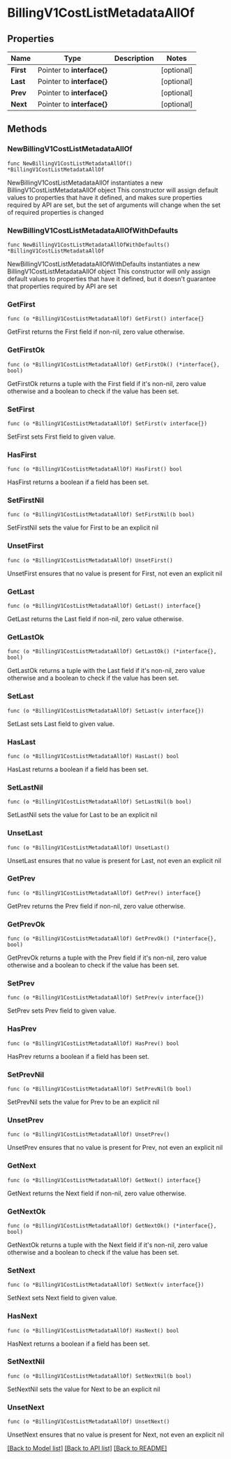# BillingV1CostListMetadataAllOf

## Properties

Name | Type | Description | Notes
------------ | ------------- | ------------- | -------------
**First** | Pointer to **interface{}** |  | [optional] 
**Last** | Pointer to **interface{}** |  | [optional] 
**Prev** | Pointer to **interface{}** |  | [optional] 
**Next** | Pointer to **interface{}** |  | [optional] 

## Methods

### NewBillingV1CostListMetadataAllOf

`func NewBillingV1CostListMetadataAllOf() *BillingV1CostListMetadataAllOf`

NewBillingV1CostListMetadataAllOf instantiates a new BillingV1CostListMetadataAllOf object
This constructor will assign default values to properties that have it defined,
and makes sure properties required by API are set, but the set of arguments
will change when the set of required properties is changed

### NewBillingV1CostListMetadataAllOfWithDefaults

`func NewBillingV1CostListMetadataAllOfWithDefaults() *BillingV1CostListMetadataAllOf`

NewBillingV1CostListMetadataAllOfWithDefaults instantiates a new BillingV1CostListMetadataAllOf object
This constructor will only assign default values to properties that have it defined,
but it doesn't guarantee that properties required by API are set

### GetFirst

`func (o *BillingV1CostListMetadataAllOf) GetFirst() interface{}`

GetFirst returns the First field if non-nil, zero value otherwise.

### GetFirstOk

`func (o *BillingV1CostListMetadataAllOf) GetFirstOk() (*interface{}, bool)`

GetFirstOk returns a tuple with the First field if it's non-nil, zero value otherwise
and a boolean to check if the value has been set.

### SetFirst

`func (o *BillingV1CostListMetadataAllOf) SetFirst(v interface{})`

SetFirst sets First field to given value.

### HasFirst

`func (o *BillingV1CostListMetadataAllOf) HasFirst() bool`

HasFirst returns a boolean if a field has been set.

### SetFirstNil

`func (o *BillingV1CostListMetadataAllOf) SetFirstNil(b bool)`

 SetFirstNil sets the value for First to be an explicit nil

### UnsetFirst
`func (o *BillingV1CostListMetadataAllOf) UnsetFirst()`

UnsetFirst ensures that no value is present for First, not even an explicit nil
### GetLast

`func (o *BillingV1CostListMetadataAllOf) GetLast() interface{}`

GetLast returns the Last field if non-nil, zero value otherwise.

### GetLastOk

`func (o *BillingV1CostListMetadataAllOf) GetLastOk() (*interface{}, bool)`

GetLastOk returns a tuple with the Last field if it's non-nil, zero value otherwise
and a boolean to check if the value has been set.

### SetLast

`func (o *BillingV1CostListMetadataAllOf) SetLast(v interface{})`

SetLast sets Last field to given value.

### HasLast

`func (o *BillingV1CostListMetadataAllOf) HasLast() bool`

HasLast returns a boolean if a field has been set.

### SetLastNil

`func (o *BillingV1CostListMetadataAllOf) SetLastNil(b bool)`

 SetLastNil sets the value for Last to be an explicit nil

### UnsetLast
`func (o *BillingV1CostListMetadataAllOf) UnsetLast()`

UnsetLast ensures that no value is present for Last, not even an explicit nil
### GetPrev

`func (o *BillingV1CostListMetadataAllOf) GetPrev() interface{}`

GetPrev returns the Prev field if non-nil, zero value otherwise.

### GetPrevOk

`func (o *BillingV1CostListMetadataAllOf) GetPrevOk() (*interface{}, bool)`

GetPrevOk returns a tuple with the Prev field if it's non-nil, zero value otherwise
and a boolean to check if the value has been set.

### SetPrev

`func (o *BillingV1CostListMetadataAllOf) SetPrev(v interface{})`

SetPrev sets Prev field to given value.

### HasPrev

`func (o *BillingV1CostListMetadataAllOf) HasPrev() bool`

HasPrev returns a boolean if a field has been set.

### SetPrevNil

`func (o *BillingV1CostListMetadataAllOf) SetPrevNil(b bool)`

 SetPrevNil sets the value for Prev to be an explicit nil

### UnsetPrev
`func (o *BillingV1CostListMetadataAllOf) UnsetPrev()`

UnsetPrev ensures that no value is present for Prev, not even an explicit nil
### GetNext

`func (o *BillingV1CostListMetadataAllOf) GetNext() interface{}`

GetNext returns the Next field if non-nil, zero value otherwise.

### GetNextOk

`func (o *BillingV1CostListMetadataAllOf) GetNextOk() (*interface{}, bool)`

GetNextOk returns a tuple with the Next field if it's non-nil, zero value otherwise
and a boolean to check if the value has been set.

### SetNext

`func (o *BillingV1CostListMetadataAllOf) SetNext(v interface{})`

SetNext sets Next field to given value.

### HasNext

`func (o *BillingV1CostListMetadataAllOf) HasNext() bool`

HasNext returns a boolean if a field has been set.

### SetNextNil

`func (o *BillingV1CostListMetadataAllOf) SetNextNil(b bool)`

 SetNextNil sets the value for Next to be an explicit nil

### UnsetNext
`func (o *BillingV1CostListMetadataAllOf) UnsetNext()`

UnsetNext ensures that no value is present for Next, not even an explicit nil

[[Back to Model list]](../README.md#documentation-for-models) [[Back to API list]](../README.md#documentation-for-api-endpoints) [[Back to README]](../README.md)


